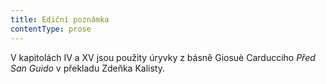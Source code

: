 ```yaml
---
title: Ediční poznámka
contentType: prose
---
```


V kapitolách IV a XV jsou použity úryvky z básně Giosuè Carducciho _Před San Guido_ v překladu Zdeňka Kalisty.
